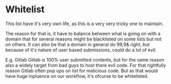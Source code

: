 # Whitelist
This list have it's very own life, as this is a very very tricky one to maintain.

The reason for that is, it have to balance between what is going on with a domain
that for several reasons might be blacklisted on some lists but not on others. It
can also be that a domain in general do 99,9& right, but because of it's nature
of user based submissions, could do a lot of evil.

E.g. Gitlab
Gitlab is 100% user submitted contents, but for the same reason also a widely 
target from bad guys to host there evil code. For that rightfully reason Gitlab 
often pop ups on list for malicious code. But as that would have huge inpluence
on our workflow, it's ofcurse to be whitelisted.
